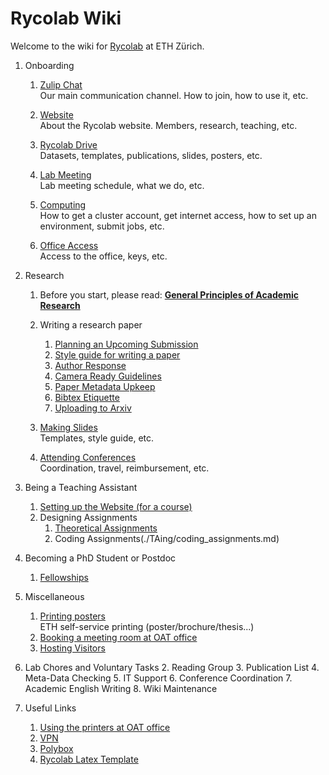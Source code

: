 # Rycolab Wiki
Welcome to the wiki for [Rycolab](https://rycolab.io/) at ETH Zürich.

1. Onboarding
    1.  [Zulip Chat](./onboarding/zulip.md)  
        Our main communication channel. How to join, how to use it, etc.

    3.  [Website](./onboarding/website.md)  
        About the Rycolab website. Members, research, teaching, etc.

    4.  [Rycolab Drive](./onboarding/drive.md)  
        Datasets, templates, publications, slides, posters, etc.
        
    5.  [Lab Meeting](./onboarding/labmeeting.md)  
        Lab meeting schedule, what we do, etc.

    6.  [Computing](./onboarding/cluster.md)  
        How to get a cluster account, get internet access, how to set up an environment, submit jobs, etc.

    7.  [Office Access](./onboarding/office.md)  
        Access to the office, keys, etc.

2. Research
    1. Before you start, please read: [**General Principles of Academic Research**](./research/principles.md)
    2. Writing a research paper
        1. [Planning an Upcoming Submission](./research/plan.md)
        2. [Style guide for writing a paper](./research/style.md)
        3. [Author Response](./research/rebuttal.md)
        4. [Camera Ready Guidelines](./research/cr.md)
        5. [Paper Metadata Upkeep](./research/metadata.md)
        6. [Bibtex Etiquette](./research/bibtex.md)
        7. [Uploading to Arxiv](./research/arxiv.md)

    3. [Making Slides](./research/slides.md)  
        Templates, style guide, etc.

    4. [Attending Conferences](./research/conference.md)  
        Coordination, travel, reimbursement, etc.

3. Being a Teaching Assistant
   1. [Setting up the Website (for a course)](https://docs.google.com/document/d/1N-Y-j7ZyezTHgwH2-IQJCezZMWQZpoi_niolcwyWSWQ/edit?usp=sharing)
   2. Designing Assignments
      1. [Theoretical Assignments](./TAing/designing_assignments.md)
      2. Coding Assignments(./TAing/coding_assignments.md)

4. Becoming a PhD Student or Postdoc
    1. [Fellowships](./research/fellowships.md)

5. Miscellaneous
   1. [Printing posters](https://www.print-publish.ethz.ch/)   
        ETH self-service printing (poster/brochure/thesis...)
   2. [Booking a meeting room at OAT office]()
   3. [Hosting Visitors]()


6. Lab Chores and Voluntary Tasks
    2. Reading Group
    3. Publication List
    4. Meta-Data Checking
    5. IT Support
    6. Conference Coordination
    7. Academic English Writing
    8. Wiki Maintenance

7. Useful Links
    1. [Using the printers at OAT office](https://piaweb01.ethz.ch/)
    2. [VPN](https://www.isg.inf.ethz.ch/Main/ServicesNetworkVPN)
    3. [Polybox](https://polyboxdoc.ethz.ch/)
    4. [Rycolab Latex Template](https://www.overleaf.com/1784995822csbgryjkqkhj)
